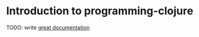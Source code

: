 # Introduction to programming-clojure

TODO: write [great documentation](http://jacobian.org/writing/what-to-write/)

